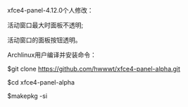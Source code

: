
xfce4-panel-4.12.0个人修改：

活动窗口最大时面板不透明;

活动窗口的面板按钮透明。



Archlinux用户编译并安装命令：

$git clone https://github.com/hwwwt/xfce4-panel-alpha.git

$cd xfce4-panel-alpha

$makepkg -si
